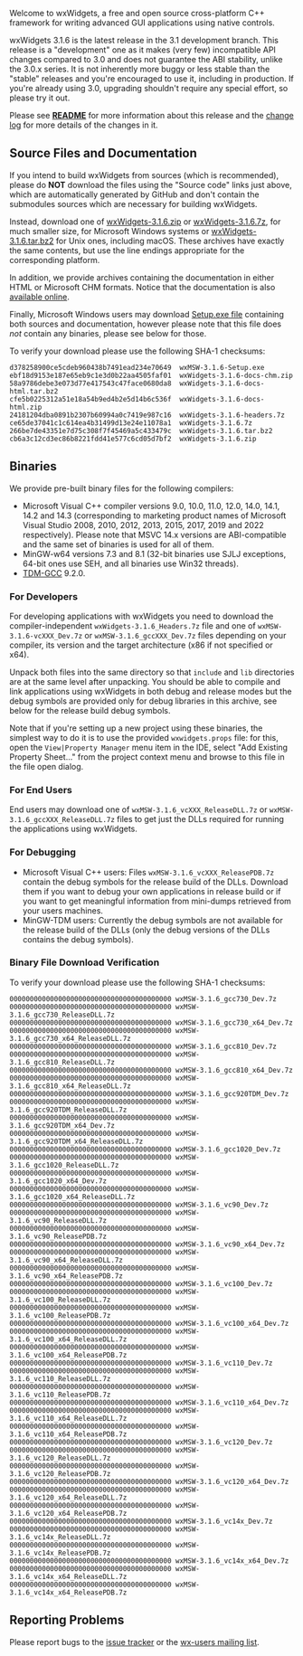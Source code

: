 Welcome to wxWidgets, a free and open source cross-platform C++ framework for writing advanced GUI applications using native controls.

wxWidgets 3.1.6 is the latest release in the 3.1 development branch. This release is a "development" one as it makes (very few) incompatible API changes compared to 3.0 and does not guarantee the ABI stability, unlike the 3.0.x series. It is not inherently more buggy or less stable than the "stable" releases and you're encouraged to use it, including in production. If you're already using 3.0, upgrading shouldn't require any special effort, so please try it out.

Please see [**README**](https://raw.githubusercontent.com/wxWidgets/wxWidgets/v3.1.6/docs/readme.txt) for more information about this release and the [change log](https://raw.githubusercontent.com/wxWidgets/wxWidgets/v3.1.6/docs/changes.txt) for more details of the changes in it.


## Source Files and Documentation

If you intend to build wxWidgets from sources (which is recommended), please do **NOT** download the files using the "Source code" links just above, which are automatically generated by GitHub and don't contain the submodules sources which are necessary for building wxWidgets.

Instead, download one of [wxWidgets-3.1.6.zip](https://github.com/wxWidgets/wxWidgets/releases/download/v3.1.6/wxWidgets-3.1.6.zip) or [wxWidgets-3.1.6.7z](https://github.com/wxWidgets/wxWidgets/releases/download/v3.1.6/wxWidgets-3.1.6.7z), for much smaller size, for Microsoft Windows systems or [wxWidgets-3.1.6.tar.bz2](https://github.com/wxWidgets/wxWidgets/releases/download/v3.1.6/wxWidgets-3.1.6.tar.bz2) for Unix ones, including macOS. These archives have exactly the same contents, but use the line endings appropriate for the corresponding platform.

In addition, we provide archives containing the documentation in either HTML or Microsoft CHM formats. Notice that the documentation is also [available online](https://docs.wxwidgets.org/3.1.6).

Finally, Microsoft Windows users may download [Setup.exe file](https://github.com/wxWidgets/wxWidgets/releases/download/v3.1.6/wxMSW-3.1.6-Setup.exe) containing both sources and documentation, however please note that this file does _not_ contain any binaries, please see below for those.

To verify your download please use the following SHA-1 checksums:

    d378258900ce5cdeb960438b7491ead234e70649  wxMSW-3.1.6-Setup.exe
    ebf18d9153e187e65eb9c1e3d0b22aa4505faf01  wxWidgets-3.1.6-docs-chm.zip
    58a9786debe3e073d77e417543c47face0680da8  wxWidgets-3.1.6-docs-html.tar.bz2
    cfe5b0225312a51e18a54b9ed4b2e5d14b6c536f  wxWidgets-3.1.6-docs-html.zip
    24181204dba0891b2307b60994a0c7419e987c16  wxWidgets-3.1.6-headers.7z
    ce65de37041c1c614ea4b31499d13e24e11078a1  wxWidgets-3.1.6.7z
    266be7de43351e7d75c308f7f45469a5c433479c  wxWidgets-3.1.6.tar.bz2
    cb6a3c12cd3ec86b8221fdd41e577c6cd05d7bf2  wxWidgets-3.1.6.zip

## Binaries

We provide pre-built binary files for the following compilers:

* Microsoft Visual C++ compiler versions 9.0, 10.0, 11.0, 12.0, 14.0, 14.1, 14.2 and 14.3 (corresponding to marketing product names of Microsoft Visual Studio 2008, 2010, 2012, 2013, 2015, 2017, 2019 and 2022 respectively). Please note that MSVC 14.x versions are ABI-compatible and the same set of binaries is used for all of them.
* MinGW-w64 versions 7.3 and 8.1 (32-bit binaries use SJLJ exceptions, 64-bit ones use SEH, and all binaries use Win32 threads).
* [TDM-GCC](https://jmeubank.github.io/tdm-gcc/) 9.2.0.

### For Developers

For developing applications with wxWidgets you need to download the compiler-independent `wxWidgets-3.1.6_Headers.7z` file and one of `wxMSW-3.1.6-vcXXX_Dev.7z` or `wxMSW-3.1.6_gccXXX_Dev.7z` files depending on your compiler, its version and the target architecture (x86 if not specified or x64).

Unpack both files into the same directory so that `include` and `lib` directories are at the same level after unpacking. You should be able to compile and link applications using wxWidgets in both debug and release modes but the debug symbols are provided only for debug libraries in this archive, see below for the release build debug symbols.

Note that if you're setting up a new project using these binaries, the simplest
way to do it is to use the provided `wxwidgets.props` file: for this, open the
`View|Property Manager` menu item in the IDE, select "Add Existing Property
Sheet..." from the project context menu and browse to this file in the file
open dialog.

### For End Users

End users may download one of `wxMSW-3.1.6_vcXXX_ReleaseDLL.7z` or `wxMSW-3.1.6_gccXXX_ReleaseDLL.7z` files to get just the DLLs required for running the applications using wxWidgets.

### For Debugging

* Microsoft Visual C++ users: Files `wxMSW-3.1.6_vcXXX_ReleasePDB.7z` contain the debug symbols for the release build of the DLLs. Download them if you want to debug your own applications in release build or if you want to get meaningful information from mini-dumps retrieved from your users machines.
* MinGW-TDM users: Currently the debug symbols are not available for the release build of the DLLs (only the debug versions of the DLLs contains the debug symbols).

### Binary File Download Verification

To verify your download please use the following SHA-1 checksums:

    0000000000000000000000000000000000000000 wxMSW-3.1.6_gcc730_Dev.7z
    0000000000000000000000000000000000000000 wxMSW-3.1.6_gcc730_ReleaseDLL.7z
    0000000000000000000000000000000000000000 wxMSW-3.1.6_gcc730_x64_Dev.7z
    0000000000000000000000000000000000000000 wxMSW-3.1.6_gcc730_x64_ReleaseDLL.7z
    0000000000000000000000000000000000000000 wxMSW-3.1.6_gcc810_Dev.7z
    0000000000000000000000000000000000000000 wxMSW-3.1.6_gcc810_ReleaseDLL.7z
    0000000000000000000000000000000000000000 wxMSW-3.1.6_gcc810_x64_Dev.7z
    0000000000000000000000000000000000000000 wxMSW-3.1.6_gcc810_x64_ReleaseDLL.7z
    0000000000000000000000000000000000000000 wxMSW-3.1.6_gcc920TDM_Dev.7z
    0000000000000000000000000000000000000000 wxMSW-3.1.6_gcc920TDM_ReleaseDLL.7z
    0000000000000000000000000000000000000000 wxMSW-3.1.6_gcc920TDM_x64_Dev.7z
    0000000000000000000000000000000000000000 wxMSW-3.1.6_gcc920TDM_x64_ReleaseDLL.7z
    0000000000000000000000000000000000000000 wxMSW-3.1.6_gcc1020_Dev.7z
    0000000000000000000000000000000000000000 wxMSW-3.1.6_gcc1020_ReleaseDLL.7z
    0000000000000000000000000000000000000000 wxMSW-3.1.6_gcc1020_x64_Dev.7z
    0000000000000000000000000000000000000000 wxMSW-3.1.6_gcc1020_x64_ReleaseDLL.7z
    0000000000000000000000000000000000000000 wxMSW-3.1.6_vc90_Dev.7z
    0000000000000000000000000000000000000000 wxMSW-3.1.6_vc90_ReleaseDLL.7z
    0000000000000000000000000000000000000000 wxMSW-3.1.6_vc90_ReleasePDB.7z
    0000000000000000000000000000000000000000 wxMSW-3.1.6_vc90_x64_Dev.7z
    0000000000000000000000000000000000000000 wxMSW-3.1.6_vc90_x64_ReleaseDLL.7z
    0000000000000000000000000000000000000000 wxMSW-3.1.6_vc90_x64_ReleasePDB.7z
    0000000000000000000000000000000000000000 wxMSW-3.1.6_vc100_Dev.7z
    0000000000000000000000000000000000000000 wxMSW-3.1.6_vc100_ReleaseDLL.7z
    0000000000000000000000000000000000000000 wxMSW-3.1.6_vc100_ReleasePDB.7z
    0000000000000000000000000000000000000000 wxMSW-3.1.6_vc100_x64_Dev.7z
    0000000000000000000000000000000000000000 wxMSW-3.1.6_vc100_x64_ReleaseDLL.7z
    0000000000000000000000000000000000000000 wxMSW-3.1.6_vc100_x64_ReleasePDB.7z
    0000000000000000000000000000000000000000 wxMSW-3.1.6_vc110_Dev.7z
    0000000000000000000000000000000000000000 wxMSW-3.1.6_vc110_ReleaseDLL.7z
    0000000000000000000000000000000000000000 wxMSW-3.1.6_vc110_ReleasePDB.7z
    0000000000000000000000000000000000000000 wxMSW-3.1.6_vc110_x64_Dev.7z
    0000000000000000000000000000000000000000 wxMSW-3.1.6_vc110_x64_ReleaseDLL.7z
    0000000000000000000000000000000000000000 wxMSW-3.1.6_vc110_x64_ReleasePDB.7z
    0000000000000000000000000000000000000000 wxMSW-3.1.6_vc120_Dev.7z
    0000000000000000000000000000000000000000 wxMSW-3.1.6_vc120_ReleaseDLL.7z
    0000000000000000000000000000000000000000 wxMSW-3.1.6_vc120_ReleasePDB.7z
    0000000000000000000000000000000000000000 wxMSW-3.1.6_vc120_x64_Dev.7z
    0000000000000000000000000000000000000000 wxMSW-3.1.6_vc120_x64_ReleaseDLL.7z
    0000000000000000000000000000000000000000 wxMSW-3.1.6_vc120_x64_ReleasePDB.7z
    0000000000000000000000000000000000000000 wxMSW-3.1.6_vc14x_Dev.7z
    0000000000000000000000000000000000000000 wxMSW-3.1.6_vc14x_ReleaseDLL.7z
    0000000000000000000000000000000000000000 wxMSW-3.1.6_vc14x_ReleasePDB.7z
    0000000000000000000000000000000000000000 wxMSW-3.1.6_vc14x_x64_Dev.7z
    0000000000000000000000000000000000000000 wxMSW-3.1.6_vc14x_x64_ReleaseDLL.7z
    0000000000000000000000000000000000000000 wxMSW-3.1.6_vc14x_x64_ReleasePDB.7z


## Reporting Problems

Please report bugs to the [issue tracker](https://github.com/wxWidgets/wxWidgets/issues/new) or the [wx-users mailing list](http://groups.google.com/group/wx-users).
